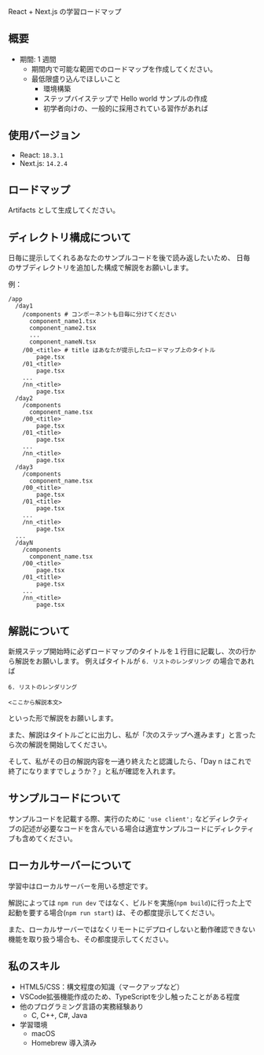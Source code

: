 React + Next.js の学習ロードマップ

## 概要

* 期間: 1 週間
  * 期間内で可能な範囲でのロードマップを作成してください。
  * 最低限盛り込んでほしいこと
    * 環境構築
    * ステップバイステップで Hello world サンプルの作成
    * 初学者向けの、一般的に採用されている習作があれば

## 使用バージョン

- React: `18.3.1`
- Next.js: `14.2.4`

## ロードマップ

Artifacts として生成してください。


## ディレクトリ構成について

日毎に提示してくれるあなたのサンプルコードを後で読み返したいため、
日毎のサブディレクトリを追加した構成で解説をお願いします。

例：

```
/app
  /day1
    /components # コンポーネントも日毎に分けてください
      component_name1.tsx
      component_name2.tsx
      ...
      component_nameN.tsx
    /00_<title> # title はあなたが提示したロードマップ上のタイトル
        page.tsx
    /01_<title>
        page.tsx
    ...
    /nn_<title>
        page.tsx
  /day2
    /components
      component_name.tsx
    /00_<title>
        page.tsx
    /01_<title>
        page.tsx
    ...
    /nn_<title>
        page.tsx
  /day3
    /components
      component_name.tsx
    /00_<title>
        page.tsx
    /01_<title>
        page.tsx
    ...
    /nn_<title>
        page.tsx
  ...
  /dayN
    /components
      component_name.tsx
    /00_<title>
        page.tsx
    /01_<title>
        page.tsx
    ...
    /nn_<title>
        page.tsx
```

## 解説について

新規ステップ開始時に必ずロードマップのタイトルを１行目に記載し、次の行から解説をお願いします。
例えばタイトルが `6. リストのレンダリング` の場合であれば

```
6. リストのレンダリング

<ここから解説本文>
```

といった形で解説をお願いします。

また、解説はタイトルごとに出力し、私が「次のステップへ進みます」と言ったら次の解説を開始してください。

そして、私がその日の解説内容を一通り終えたと認識したら、「Day n はこれで終了になりますでしょうか？」と私が確認を入れます。

## サンプルコードについて

サンプルコードを記載する際、実行のために `'use client';` などディレクティブの記述が必要なコードを含んでいる場合は適宜サンプルコードにディレクティブも含めてください。

## ローカルサーバーについて

学習中はローカルサーバーを用いる想定です。

解説によっては `npm run dev` ではなく、ビルドを実施(`npm build`)に行った上で起動を要する場合(`npm run start`) は、その都度提示してください。

また、ローカルサーバーではなくリモートにデプロイしないと動作確認できない機能を取り扱う場合も、その都度提示してください。


## 私のスキル

* HTML5/CSS：構文程度の知識（マークアップなど）
* VSCode拡張機能作成のため、TypeScriptを少し触ったことがある程度
* 他のプログラミング言語の実務経験あり
  * C, C++, C#, Java
* 学習環境
  * macOS
  * Homebrew 導入済み
